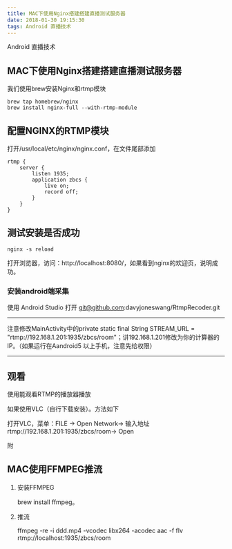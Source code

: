 ```yaml
---
title: MAC下使用Nginx搭建搭建直播测试服务器
date: 2018-01-30 19:15:30
tags: Android 直播技术
---
```


Android 直播技术

## MAC下使用Nginx搭建搭建直播测试服务器

我们使用brew安装Nginx和rtmp模块

```
brew tap homebrew/nginx
brew install nginx-full --with-rtmp-module
```

## 配置NGINX的RTMP模块

打开/usr/local/etc/nginx/nginx.conf，在文件尾部添加

```
rtmp {
    server {
        listen 1935;
        application zbcs {
            live on;
	        record off;
        }
    }
}
```

## 测试安装是否成功

```
nginx -s reload
```

打开浏览器，访问：http://localhost:8080/，如果看到nginx的欢迎页，说明成功。

###  安装android端采集

使用 Android Studio 打开 git@github.com:davyjoneswang/RtmpRecoder.git

***

注意修改MainActivity中的private static final String STREAM_URL = "rtmp://192.168.1.201:1935/zbcs/room"；讲192.168.1.201修改为你的计算器的IP。（如果运行在Aandroid5 以上手机，注意先给权限）

***

## 观看

使用能观看RTMP的播放器播放

如果使用VLC（自行下载安装）。方法如下

打开VLC，菜单：FILE -> Open Network-> 输入地址rtmp://192.168.1.201:1935/zbcs/room-> Open





附

## MAC使用FFMPEG推流

1. 安装FFMPEG

   brew install ffmpeg。

2. 推流

   ffmpeg -re -i ddd.mp4 -vcodec libx264 -acodec aac -f flv rtmp://localhost:1935/zbcs/room

   ​

   ​

